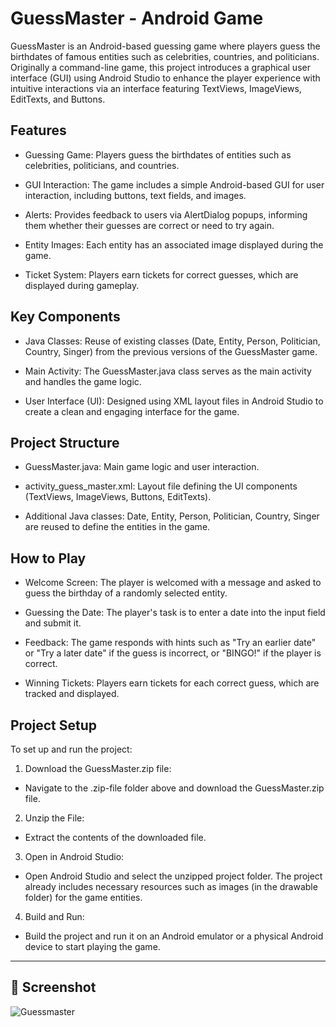 
# GuessMaster - Android Game

GuessMaster is an Android-based guessing game where players guess the birthdates of famous entities such as celebrities, countries, and politicians. Originally a command-line game, this project introduces a graphical user interface (GUI) using Android Studio to enhance the player experience with intuitive interactions via an interface featuring TextViews, ImageViews, EditTexts, and Buttons.


## Features

- Guessing Game: Players guess the birthdates of entities such as celebrities, politicians, and countries.

- GUI Interaction: The game includes a simple Android-based GUI for user interaction, including buttons, text fields, and images.

- Alerts: Provides feedback to users via AlertDialog popups, informing them whether their guesses are correct or need to try again.

- Entity Images: Each entity has an associated image displayed during the game.

- Ticket System: Players earn tickets for correct guesses, which are displayed during gameplay.

## Key Components
- Java Classes: Reuse of existing classes (Date, Entity, Person, Politician, Country, Singer) from the previous versions of the GuessMaster game.

- Main Activity: The GuessMaster.java class serves as the main activity and handles the game logic.

- User Interface (UI): Designed using XML layout files in Android Studio to create a clean and engaging interface for the game.

## Project Structure
- GuessMaster.java: Main game logic and user interaction.

- activity_guess_master.xml: Layout file defining the UI components (TextViews, ImageViews, Buttons, EditTexts).

- Additional Java classes: Date, Entity, Person, Politician, Country, Singer are reused to define the entities in the game.

## How to Play
- Welcome Screen: The player is welcomed with a message and asked to guess the birthday of a randomly selected entity.

- Guessing the Date: The player's task is to enter a date into the input field and submit it.

- Feedback: The game responds with hints such as "Try an earlier date" or "Try a later date" if the guess is incorrect, or "BINGO!" if the player is correct.

- Winning Tickets: Players earn tickets for each correct guess, which are tracked and displayed.


## Project Setup
To set up and run the project:

1. Download the GuessMaster.zip file:

- Navigate to the .zip-file folder above and download the GuessMaster.zip file.

2. Unzip the File:

- Extract the contents of the downloaded file.

3. Open in Android Studio:

- Open Android Studio and select the unzipped project folder. The project already includes necessary resources such as images (in the drawable folder) for the game entities.

4. Build and Run:

- Build the project and run it on an Android emulator or a physical Android device to start playing the game.

---

## 📸 Screenshot
![Guessmaster](https://github.com/user-attachments/assets/32adccfb-c34d-47f1-a4bc-5444be147a60)
